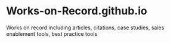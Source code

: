# Works-on-Record.github.io
Works on record including articles, citations, case studies, sales enablement tools, best practice tools
